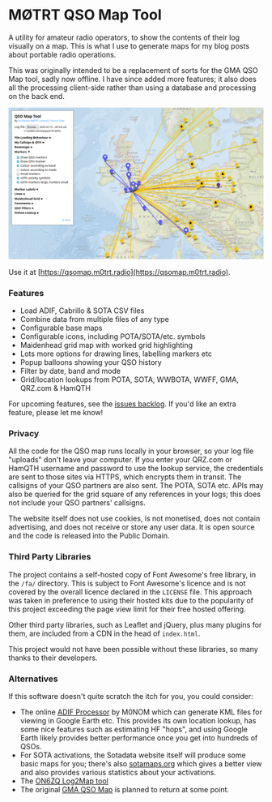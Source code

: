 # MØTRT QSO Map Tool

A utility for amateur radio operators, to show the contents of their log visually on a map. This is what I use to generate maps for my blog posts about portable radio operations.

This was originally intended to be a replacement of sorts for the GMA QSO Map tool, sadly now offline. I have since added more features; it also does all the processing client-side rather than using a database and processing on the back end.

![Screenshot](/img/screenshot.png)

Use it at [https://qsomap.m0trt.radio](https://qsomap.m0trt.radio).

### Features

* Load ADIF, Cabrillo & SOTA CSV files
* Combine data from multiple files of any type
* Configurable base maps
* Configurable icons, including POTA/SOTA/etc. symbols
* Maidenhead grid map with worked grid highlighting
* Lots more options for drawing lines, labelling markers etc
* Popup balloons showing your QSO history
* Filter by date, band and mode
* Grid/location lookups from POTA, SOTA, WWBOTA, WWFF, GMA, QRZ.com & HamQTH

For upcoming features, see the [issues backlog](https://github.com/ianrenton/qsomap/issues). If you'd like an extra feature, please let me know!

### Privacy

All the code for the QSO map runs locally in your browser, so your log file "uploads" don't leave your computer. If you enter your QRZ.com or HamQTH username and password to use the lookup service, the credentials are sent to those sites via HTTPS, which encrypts them in transit. The callsigns of your QSO partners are also sent. The POTA, SOTA etc. APIs may also be queried for the grid square of any references in your logs; this does not include your QSO partners' callsigns.

The website itself does not use cookies, is not monetised, does not contain advertising, and does not receive or store any user data. It is open source and the code is released into the Public Domain.

### Third Party Libraries

The project contains a self-hosted copy of Font Awesome's free library, in the `/fa/` directory. This is subject to Font Awesome's licence and is not covered by the overall licence declared in the `LICENSE` file. This approach was taken in preference to using their hosted kits due to the popularity of this project exceeding the page view limit for their free hosted offering.

Other third party libraries, such as Leaflet and jQuery, plus many plugins for them, are included from a CDN in the head of `index.html`.

This project would not have been possible without these libraries, so many thanks to their developers.

### Alternatives

If this software doesn't quite scratch the itch for you, you could consider:

* The online [ADIF Processor](https://www.adif.uk/) by M0NOM which can generate KML files for viewing in Google Earth etc. This provides its own location lookup, has some nice features such as estimating HF "hops", and using Google Earth likely provides better performance once you get into hundreds of QSOs.
* For SOTA activations, the Sotadata website itself will produce some basic maps for you; there's also [sotamaps.org](https://www.sotamaps.org/) which gives a better view and also provides various statistics about your activations.
* The [ON6ZQ Log2Map tool](https://on6zq.be/w/index.php/Log2Map/HomePage)
* The original [GMA QSO Map](http://qsomap.adventureradio.de/) is planned to return at some point.
